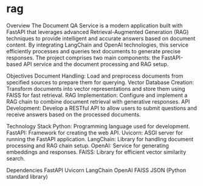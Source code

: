 # rag

Overview
The Document QA Service is a modern application built with FastAPI that leverages advanced Retrieval-Augmented Generation (RAG) techniques to provide intelligent and accurate answers based on document content. By integrating LangChain and OpenAI technologies, this service efficiently processes and queries text documents to generate precise responses. The project comprises two main components: the FastAPI-based API service and the document processing and RAG setup.

Objectives
Document Handling: Load and preprocess documents from specified sources to prepare them for querying.
Vector Database Creation: Transform documents into vector representations and store them using FAISS for fast retrieval.
RAG Implementation: Configure and implement a RAG chain to combine document retrieval with generative responses.
API Development: Develop a RESTful API to allow users to submit questions and receive answers based on the processed documents.

Technology Stack
Python: Programming language used for development.
FastAPI: Framework for creating the web API.
Uvicorn: ASGI server for running the FastAPI application.
LangChain: Library for handling document processing and RAG chain setup.
OpenAI: Service for generating embeddings and responses.
FAISS: Library for efficient vector similarity search.

Dependencies
FastAPI
Uvicorn
LangChain
OpenAI
FAISS
JSON (Python standard library)
